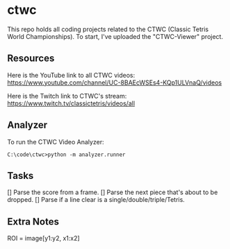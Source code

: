 # ctwc
This repo holds all coding projects related to the CTWC (Classic Tetris World Championships).  To start, I've uploaded the "CTWC-Viewer" project.

## Resources
Here is the YouTube link to all CTWC videos:  
https://www.youtube.com/channel/UC-8BAEcWSEs4-KQp1ULVnaQ/videos

Here is the Twitch link to CTWC's stream:  
https://www.twitch.tv/classictetris/videos/all

## Analyzer
To run the CTWC Video Analyzer:
```
C:\code\ctwc>python -m analyzer.runner
```

## Tasks
[] Parse the score from a frame.
[] Parse the next piece that's about to be dropped.
[] Parse if a line clear is a single/double/triple/Tetris.


## Extra Notes
ROI = image[y1:y2, x1:x2]
